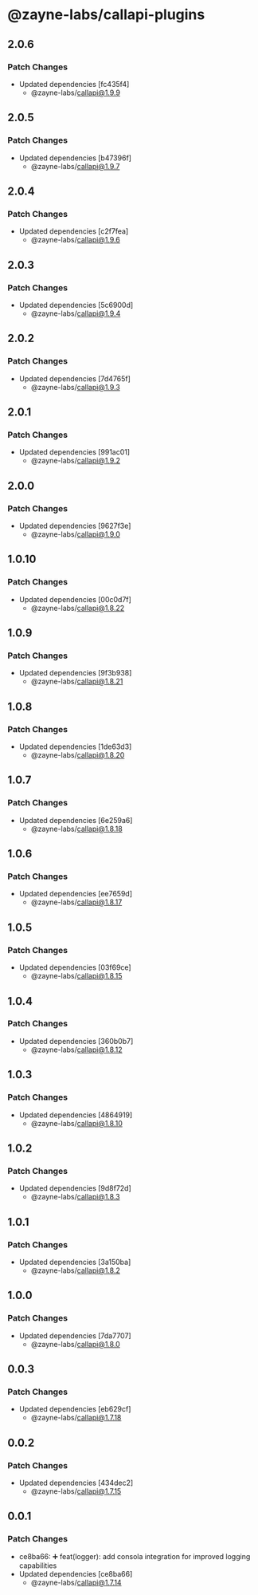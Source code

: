 # @zayne-labs/callapi-plugins

## 2.0.6

### Patch Changes

- Updated dependencies [fc435f4]
   - @zayne-labs/callapi@1.9.9

## 2.0.5

### Patch Changes

- Updated dependencies [b47396f]
   - @zayne-labs/callapi@1.9.7

## 2.0.4

### Patch Changes

- Updated dependencies [c2f7fea]
   - @zayne-labs/callapi@1.9.6

## 2.0.3

### Patch Changes

- Updated dependencies [5c6900d]
   - @zayne-labs/callapi@1.9.4

## 2.0.2

### Patch Changes

- Updated dependencies [7d4765f]
   - @zayne-labs/callapi@1.9.3

## 2.0.1

### Patch Changes

- Updated dependencies [991ac01]
   - @zayne-labs/callapi@1.9.2

## 2.0.0

### Patch Changes

- Updated dependencies [9627f3e]
   - @zayne-labs/callapi@1.9.0

## 1.0.10

### Patch Changes

- Updated dependencies [00c0d7f]
   - @zayne-labs/callapi@1.8.22

## 1.0.9

### Patch Changes

- Updated dependencies [9f3b938]
   - @zayne-labs/callapi@1.8.21

## 1.0.8

### Patch Changes

- Updated dependencies [1de63d3]
   - @zayne-labs/callapi@1.8.20

## 1.0.7

### Patch Changes

- Updated dependencies [6e259a6]
   - @zayne-labs/callapi@1.8.18

## 1.0.6

### Patch Changes

- Updated dependencies [ee7659d]
   - @zayne-labs/callapi@1.8.17

## 1.0.5

### Patch Changes

- Updated dependencies [03f69ce]
   - @zayne-labs/callapi@1.8.15

## 1.0.4

### Patch Changes

- Updated dependencies [360b0b7]
   - @zayne-labs/callapi@1.8.12

## 1.0.3

### Patch Changes

- Updated dependencies [4864919]
   - @zayne-labs/callapi@1.8.10

## 1.0.2

### Patch Changes

- Updated dependencies [9d8f72d]
   - @zayne-labs/callapi@1.8.3

## 1.0.1

### Patch Changes

- Updated dependencies [3a150ba]
   - @zayne-labs/callapi@1.8.2

## 1.0.0

### Patch Changes

- Updated dependencies [7da7707]
   - @zayne-labs/callapi@1.8.0

## 0.0.3

### Patch Changes

- Updated dependencies [eb629cf]
   - @zayne-labs/callapi@1.7.18

## 0.0.2

### Patch Changes

- Updated dependencies [434dec2]
   - @zayne-labs/callapi@1.7.15

## 0.0.1

### Patch Changes

- ce8ba66: ➕ feat(logger): add consola integration for improved logging capabilities
- Updated dependencies [ce8ba66]
   - @zayne-labs/callapi@1.7.14
